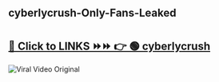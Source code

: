 
 ## cyberlycrush-Only-Fans-Leaked

# <h2><a href="https://clipsfans.com/cyberlycrush&ref=git">🔗 Click to LINKS ⏩⏩ 👉 🟢 cyberlycrush </a></h2>

<a href="https://clipsfans.com/cyberlycrush&ref=git" rel="nofollow" data-target="animated-image.originalLink"><img src="https://i.ibb.co.com/xMMVF88/686577567.gif" alt="Viral Video Original" style="max-width: 100%; display: inline-block;" data-target="animated-image.originalImage"></a>
